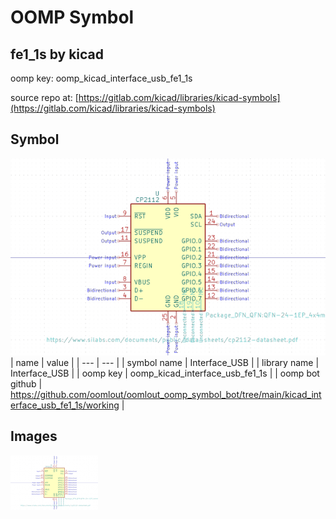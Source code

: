 # OOMP Symbol  
## fe1_1s  by kicad  
  
oomp key: oomp_kicad_interface_usb_fe1_1s  
  
source repo at: [https://gitlab.com/kicad/libraries/kicad-symbols](https://gitlab.com/kicad/libraries/kicad-symbols)  
## Symbol  
  
[![working.png](working_600.png)](working.png)  
| name | value | 
| --- | --- | 
| symbol name | Interface_USB | 
| library name | Interface_USB | 
| oomp key | oomp_kicad_interface_usb_fe1_1s | 
| oomp bot github | https://github.com/oomlout/oomlout_oomp_symbol_bot/tree/main/kicad_interface_usb_fe1_1s/working | 
## Images  
  
[![working.png](working_140.png)](working.png)  
